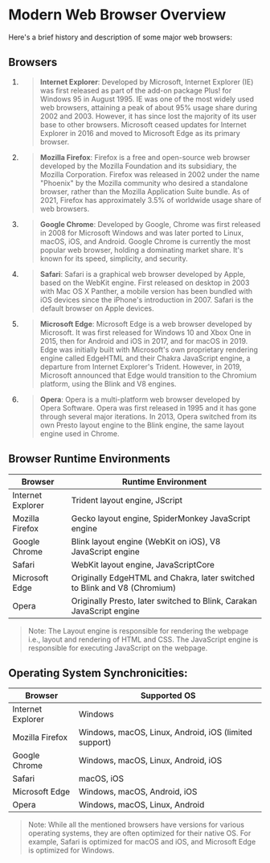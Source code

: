 # Modern Web Browser Overview 
Here's a brief history and description of some major web browsers:

## Browsers
1. >**Internet Explorer**: Developed by Microsoft, Internet Explorer (IE) was first released as part of the add-on package Plus! for Windows 95 in August 1995. IE was one of the most widely used web browsers, attaining a peak of about 95% usage share during 2002 and 2003. However, it has since lost the majority of its user base to other browsers. Microsoft ceased updates for Internet Explorer in 2016 and moved to Microsoft Edge as its primary browser.

2. >**Mozilla Firefox**: Firefox is a free and open-source web browser developed by the Mozilla Foundation and its subsidiary, the Mozilla Corporation. Firefox was released in 2002 under the name "Phoenix" by the Mozilla community who desired a standalone browser, rather than the Mozilla Application Suite bundle. As of 2021, Firefox has approximately 3.5% of worldwide usage share of web browsers.

3. >**Google Chrome**: Developed by Google, Chrome was first released in 2008 for Microsoft Windows and was later ported to Linux, macOS, iOS, and Android. Google Chrome is currently the most popular web browser, holding a dominating market share. It's known for its speed, simplicity, and security.

4. > **Safari**: Safari is a graphical web browser developed by Apple, based on the WebKit engine. First released on desktop in 2003 with Mac OS X Panther, a mobile version has been bundled with iOS devices since the iPhone's introduction in 2007. Safari is the default browser on Apple devices.

5. > **Microsoft Edge**: Microsoft Edge is a web browser developed by Microsoft. It was first released for Windows 10 and Xbox One in 2015, then for Android and iOS in 2017, and for macOS in 2019. Edge was initially built with Microsoft's own proprietary rendering engine called EdgeHTML and their Chakra JavaScript engine, a departure from Internet Explorer's Trident. However, in 2019, Microsoft announced that Edge would transition to the Chromium platform, using the Blink and V8 engines.

6. > **Opera**: Opera is a multi-platform web browser developed by Opera Software. Opera was first released in 1995 and it has gone through several major iterations. In 2013, Opera switched from its own Presto layout engine to the Blink engine, the same layout engine used in Chrome.

## Browser Runtime Environments

| Browser     | Runtime Environment |
|-------------|---------------------|
| Internet Explorer | Trident layout engine, JScript |
| Mozilla Firefox   | Gecko layout engine, SpiderMonkey JavaScript engine |
| Google Chrome     | Blink layout engine (WebKit on iOS), V8 JavaScript engine |
| Safari            | WebKit layout engine, JavaScriptCore |
| Microsoft Edge    | Originally EdgeHTML and Chakra, later switched to Blink and V8 (Chromium) |
| Opera             | Originally Presto, later switched to Blink, Carakan JavaScript engine |

> Note: The Layout engine is responsible for rendering the webpage i.e., layout and rendering of HTML and CSS. The JavaScript engine is responsible for executing JavaScript on the webpage.

## Operating System Synchronicities:

| Browser     | Supported OS |
|-------------|--------------|
| Internet Explorer | Windows |
| Mozilla Firefox   | Windows, macOS, Linux, Android, iOS (limited support) |
| Google Chrome     | Windows, macOS, Linux, Android, iOS |
| Safari            | macOS, iOS |
| Microsoft Edge    | Windows, macOS, Android, iOS |
| Opera             | Windows, macOS, Linux, Android |

> Note: While all the mentioned browsers have versions for various operating systems, they are often optimized for their native OS. For example, Safari is optimized for macOS and iOS, and Microsoft Edge is optimized for Windows.

